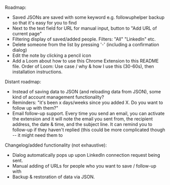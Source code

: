 Roadmap:
- Saved JSONs are saved with some keyword e.g. followuphelper backup so that it's easy for you to find
- Next to the text field for URL for manual input, button to "Add URL of current page"
- Filtering display of saved/added people.  Filters: "All" "LinkedIn" etc.
- Delete someone from the list by pressing '-' (including a confirmation dialog)
- Edit the note by clicking a pencil icon
- Add a Loom about how to use this Chrome Extension to this README file. Order of Loom: Use case / why & how I use this (30-60s), then installation instructions.


Distant roadmap:
- Instead of saving data to JSON (and reloading data from JSON), some kind of account management functionality?
- Reminders: "it's been x days/weeks since you added X. Do you want to follow up with them?"
- Email follow-up support. Every time you send an email, you can activate the extension and it will note the email you sent from, the recipient address, the date & time, and the subject line. It can remind you to follow-up if they haven't replied (this could be more complicated though -- it might need them to

Changelog/added functionality (not exhaustive):
- Dialog automatically pops up upon LinkedIn connection request being sent.
- Manual adding of URLs for people who you want to save / follow-up with
- Backup & restoration of data via JSON.
